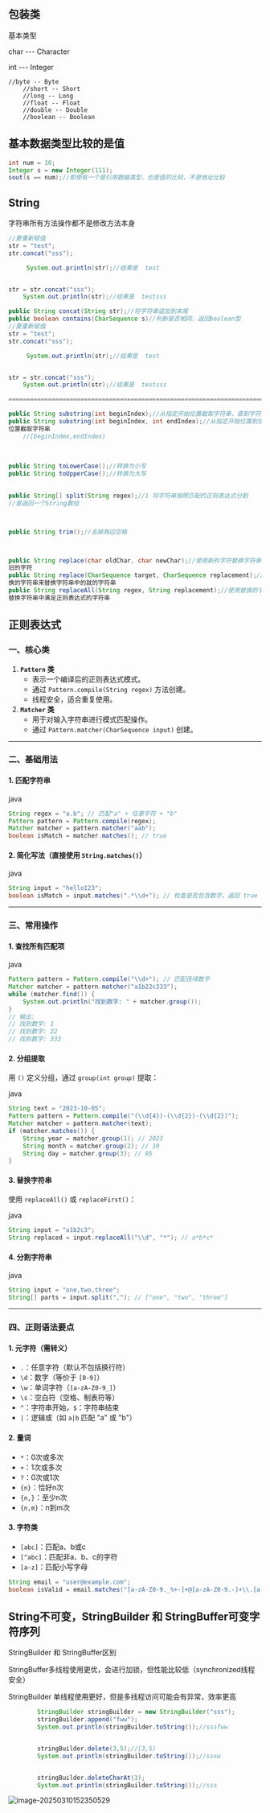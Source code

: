 ## 包装类

基本类型

char  ---  Character

int  ---  Integer

 	//byte -- Byte
        //short -- Short
        //long -- Long
        //float -- Float
        //double -- Double
        //boolean -- Boolean



## 基本数据类型比较的是值

```java
int num = 10;
Integer s = new Integer(111);
sout(s == num);//即使有一个是引用数据类型，也是值的比较，不是地址比较
```

## String

字符串所有方法操作都不是修改方法本身

```java
//要重新赋值
str = "test";
str.concat("sss");

     System.out.println(str);//结果是  test


str = str.concat("sss");
	System.out.println(str);//结果是  testsss
```



```java
public String concat(String str);//将字符串追加到末尾
public boolean contains(CharSequence s)//判断是否相同，返回boolean型
//要重新赋值
str = "test";
str.concat("sss");

     System.out.println(str);//结果是  test


str = str.concat("sss");
	System.out.println(str);//结果是  testsss

============================================================================

public String substring(int beginIndex);//从指定开始位置截取字符串，直到字符串的末尾
public String substring(int beginIndex, int endIndex);//从指定开始位置到指定结束
位置截取字符串
    //[beginIndex,endIndex)
    
    
    
public String toLowerCase();//转换为小写
public String toUpperCase();//转换为大写

    
public String[] split(String regex);//1 将字符串按照匹配的正则表达式分割
//是返回一个String数组



public String trim();//去掉两边空格



public String replace(char oldChar, char newChar);//使用新的字符替换字符串中存在的
旧的字符
public String replace(CharSequence target, CharSequence replacement);//使用替
换的字符串来替换字符串中的就的字符串
public String replaceAll(String regex, String replacement);//使用替换的字符串来
替换字符串中满足正则表达式的字符串
```







## 正则表达式

### **一、核心类**

1. **`Pattern` 类**  
   - 表示一个编译后的正则表达式模式。
   - 通过 `Pattern.compile(String regex)` 方法创建。
   - 线程安全，适合重复使用。
2. **`Matcher` 类**  
   - 用于对输入字符串进行模式匹配操作。
   - 通过 `Pattern.matcher(CharSequence input)` 创建。

------

### **二、基础用法**

#### 1. 匹配字符串

java

```java
String regex = "a.b"; // 匹配"a" + 任意字符 + "b"
Pattern pattern = Pattern.compile(regex);
Matcher matcher = pattern.matcher("aab");
boolean isMatch = matcher.matches(); // true
```

#### 2. 简化写法（直接使用 `String.matches()`）

java

```java
String input = "hello123";
boolean isMatch = input.matches(".*\\d+"); // 检查是否包含数字，返回 true
```

------

### **三、常用操作**

#### 1. 查找所有匹配项

java

```java
Pattern pattern = Pattern.compile("\\d+"); // 匹配连续数字
Matcher matcher = pattern.matcher("a1b22c333");
while (matcher.find()) {
    System.out.println("找到数字: " + matcher.group());
}
// 输出: 
// 找到数字: 1
// 找到数字: 22
// 找到数字: 333
```

#### 2. 分组提取

用 `()` 定义分组，通过 `group(int group)` 提取：

java

```java
String text = "2023-10-05";
Pattern pattern = Pattern.compile("(\\d{4})-(\\d{2})-(\\d{2})");
Matcher matcher = pattern.matcher(text);
if (matcher.matches()) {
    String year = matcher.group(1); // 2023
    String month = matcher.group(2); // 10
    String day = matcher.group(3); // 05
}
```

#### 3. 替换字符串

使用 `replaceAll()` 或 `replaceFirst()`：

java

```java
String input = "a1b2c3";
String replaced = input.replaceAll("\\d", "*"); // a*b*c*
```

#### 4. 分割字符串

java

```java
String input = "one,two,three";
String[] parts = input.split(","); // ["one", "two", "three"]
```

------

### **四、正则语法要点**

#### 1. 元字符（需转义）

- `.`：任意字符（默认不包括换行符）
- `\d`：数字（等价于 `[0-9]`）
- `\w`：单词字符（`[a-zA-Z0-9_]`）
- `\s`：空白符（空格、制表符等）
- `^`：字符串开始，`$`：字符串结束
- `|`：逻辑或（如 `a|b` 匹配 "a" 或 "b"）

#### 2. 量词

- `*`：0次或多次
- `+`：1次或多次
- `?`：0次或1次
- `{n}`：恰好n次
- `{n,}`：至少n次
- `{n,m}`：n到m次

#### 3. 字符类

- `[abc]`：匹配a、b或c
- `[^abc]`：匹配非a、b、c的字符
- `[a-z]`：匹配小写字母



```java
String email = "user@example.com";
boolean isValid = email.matches("[a-zA-Z0-9._%+-]+@[a-zA-Z0-9.-]+\\.[a-zA-Z]{2,}");
```





## String不可变，StringBuilder 和 StringBuffer可变字符序列





StringBuilder 和 StringBuffer区别

StringBuffer多线程使用更优，会进行加锁，但性能比较低（synchronized线程安全）



StringBuilder 单线程使用更好，但是多线程访问可能会有异常，效率更高



```java
        StringBuilder stringBuilder = new StringBuilder("sss");
        stringBuilder.append("fww");
        System.out.println(stringBuilder.toString());//sssfww


        stringBuilder.delete(3,5);//[3,5)
        System.out.println(stringBuilder.toString());//sssw


        stringBuilder.deleteCharAt(3);
        System.out.println(stringBuilder.toString());//sss
```





![image-20250310152350529](D:\Java113\IDEA\笔记\java01\assets\image-20250310152350529.png)





